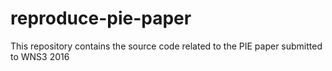# reproduce-pie-paper
This repository contains the source code related to the PIE paper submitted to WNS3 2016
